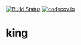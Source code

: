 [![Build Status](https://travis-ci.org/alenoir/king.svg?branch=master)](https://travis-ci.org/alenoir/king)
[![codecov.io](http://codecov.io/github/alenoir/king/coverage.svg?branch=master)](http://codecov.io/github/alenoir/king?branch=master)

# king
